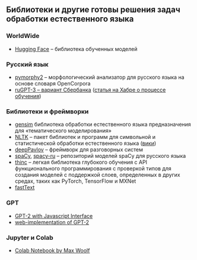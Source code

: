 ## Библиотеки и другие готовы решения задач обработки естественного языка

### WorldWide
- [Hugging Face](https://huggingface.co/) – библиотека обученных моделей

### Русский язык
- [pymorphy2](https://pymorphy2.readthedocs.io/en/stable/) – морфологический анализатор для русского языка на основе словаря OpenCorpora
- [ruGPT-3 – вариант Сбербанка](https://github.com/sberbank-ai/ru-gpts) ([статья на Хабре о процессе обучения](https://habr.com/ru/company/sberbank/blog/524522/?fbclid=IwAR2E3gx2MgZggqtMdD_5t7j333tAdz24VJXLxQX1zDqSo5GcYVj89ONV-18))

### Библиотеки и фреймворки
- [gensim](https://radimrehurek.com/gensim/) библиотека обработки естественного языка предназначения для «тематического моделирования»
- [NLTK](http://nltk.org/) – пакет библиотек и программ для символьной и статистической обработки естественного языка ([вики](https://ru.wikipedia.org/wiki/Natural_Language_Toolkit))
- [deepPavlov](https://deeppavlov.ai/) – фреймворк для разговорных систем
- [spaCy](https://spacy.io/usage/models), [spacy-ru](https://github.com/buriy/spacy-ru) – репозиторий моделей spaCy для русского языка
- [thinc](https://github.com/explosion/thinc) – легкая библиотека глубокого обучения c API функционального программирования с проверкой типов для создания моделей с поддержкой слоев, определенных в других средах, таких как PyTorch, TensorFlow и MXNet
- [fastText](https://github.com/facebookresearch/fastText)

### GPT
- [GPT-2 with Javascript Interface](https://colab.research.google.com/github/gpt2ent/gpt2colab-js/blob/master/GPT2_with_Javascript_interface_POC.ipynb)
- [web-implementation of GPT-2](https://talktotransformer.com/)

### Jupyter и Colab
- [Colab Notebook by Max Woolf](https://colab.research.google.com/drive/1VLG8e7YSEwypxU-noRNhsv5dW4NfTGce)
